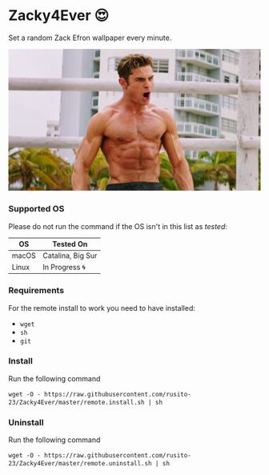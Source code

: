 # Zacky4Ever :heart_eyes:

Set a random Zack Efron wallpaper every minute.

![Zacky](pictures/zac-005.jpg)

### Supported OS

Please do not run the command if the OS isn't in this list as _tested_:

| OS | Tested On |
| --- | --- |
| macOS | Catalina, Big Sur |
| Linux | In Progress :cyclone: |

### Requirements

For the remote install to work you need to have installed:

- `wget`
- `sh`
- `git`

### Install

Run the following command

```
wget -O - https://raw.githubusercontent.com/rusito-23/Zacky4Ever/master/remote.install.sh | sh
```

### Uninstall

Run the following command

```
wget -O - https://raw.githubusercontent.com/rusito-23/Zacky4Ever/master/remote.uninstall.sh | sh
```

